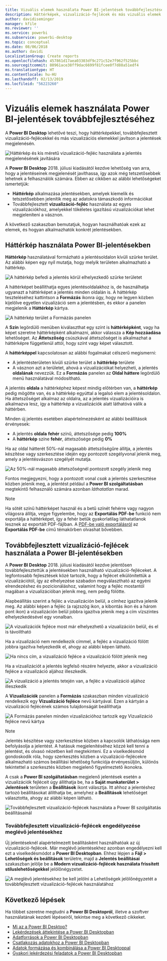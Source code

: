 ```yaml
---
title: Vizuális elemek használata Power BI-jelentések továbbfejlesztéséhez
description: Háttérképek, vizualizáció-fejlécek és más vizuális elemek használata jelentések jobb megjelenéséhez
author: davidiseminger
manager: kfile
ms.reviewer: ''
ms.service: powerbi
ms.subservice: powerbi-desktop
ms.topic: conceptual
ms.date: 08/06/2018
ms.author: davidi
LocalizationGroup: Create reports
ms.openlocfilehash: 457861d17aea03303df9c271c52e7f962f525bbc
ms.sourcegitcommit: 80961ace38ff9dac6699f81fcee0f7d88a51edf4
ms.translationtype: HT
ms.contentlocale: hu-HU
ms.lasthandoff: 02/13/2019
ms.locfileid: "56223260"
---
```

# <a name="use-visual-elements-to-enhance-power-bi-reports"></a>Vizuális elemek használata Power BI-jelentések továbbfejlesztéséhez

A **Power BI Desktop** lehetővé teszi, hogy háttérképekkel, továbbfejlesztett vizualizáció-fejlécekkel és más vizualizációs elemekkel javítson a jelentések megjelenésén.

![Háttérkép és kis méretű vizualizáció-fejléc használata a jelentés megjelenésének javítására](media/desktop-visual-elements-for-reports/visual-elements-for-reports_01.png)

A **Power BI Desktop** 2018. júliusi kiadásától kezdve lehetőség van arra, hogy a jelentéseinek megjelenését javíthassa, így azok még tetszetősebbek lehetnek a felhasználók számára. Ebben az cikkben az alábbi lehetőségeket ismertetjük: 

* **Háttérkép** alkalmazása jelentésekben, amelyek kiemelik és tetszetősebben jelenítik meg az adatokra támaszkodó információkat
* Továbbfejlesztett **vizualizáció-fejléc** használata az egyes vizualizációkhoz, amelyekkel tökéletes igazítású vizualizációkat lehet megjeleníteni a vásznon. 

A következő szakaszban bemutatjuk, hogyan használhatóak ezek az elemek, és hogyan alkalmazhatók konkrét jelentésekben.

## <a name="using-wallpaper-in-power-bi-reports"></a>Háttérkép használata Power BI-jelentésekben

**Háttérkép** használatával formázható a jelentésoldalon kívüli szürke terület. Az alábbi képen egy nyíl mutatja, hogy melyik területen alkalmazható a háttérkép. 

![A háttérkép befedi a jelentés körül elhelyezkedő szürke területet](media/desktop-visual-elements-for-reports/visual-elements-for-reports_02.png)

A háttérképet beállíthatja egyes jelentésoldalakhoz is, de használhatja ugyanazt a háttérképet a jelentés minden oldalán is. A háttérkép teszteléséhez kattintson a **Formázás** ikonra úgy, hogy ne legyen közben kijelölve egyetlen vizualizáció sem a jelentésben, és ekkor a panelen megjelenik a **Háttérkép** kártya.

![A háttérkép terület a Formázás panelen](media/desktop-visual-elements-for-reports/visual-elements-for-reports_03.png)

A **Szín** legördülő menüben kiválaszthat egy színt is **háttérképként**, vagy ha képet szeretne háttérképként alkalmazni, akkor válassza a **Kép hozzáadása** lehetőséget. Az **Áttetszőség** csúszkával áttetszőséget is alkalmazhat a háttérképre függetlenül attól, hogy színt vagy képet választott.

A **háttérképpel** kapcsolatosan az alábbi fogalmakat célszerű megismerni:

* A jelentésterületen kívüli szürke terület a **háttérkép** területe
* A vásznon azt a területet, ahová a vizualizációkat helyezheti, a jelentés **oldalának** nevezzük. Ez a **Formázás** panelen az **Oldal háttere** legördülő menü használatával módosítható.

A jelentés **oldala** a háttérképhez képest mindig előtérben van, a **háttérkép** pedig mögötte van, és a háttérkép egyúttal a legalsó elem a jelentésoldalon. Ha áttetszőséget alkalmaz az oldalra, az a jelentés vizualizációira is alkalmazva lesz, így a háttérkép a vizualizációk alatt láthatóvá válik a háttérben.

Minden új jelentés esetében alapértelmezésként az alábbi beállítások érvényesek:

* A jelentés **oldala** **fehér** színű, áttetszősége pedig **100%**
* A **háttérkép** színe **fehér**, áttetszősége pedig **0%**

Ha az oldal hátterét 50%-nál magasabb áttetszőségűre állítja, a jelentés készítése vagy szerkesztése idején egy pontozott szegélyvonal jelenik meg, amely a jelentésvászon szegélyét mutatja. 

![Az 50%-nál magasabb áttetszőségnél pontozott szegély jelenik meg](media/desktop-visual-elements-for-reports/visual-elements-for-reports_04.png)

Fontos megjegyezni, hogy a pontozott vonal *csak* a jelentés szerkesztése közben jelenik meg, a jelentést például a **Power BI szolgáltatásban** megtekintő felhasználó számára azonban *láthatatlan* marad.

> [!NOTE]
> Ha sötét színű háttérképet használ és a betű színét fehérre vagy nagyon világosra állítja, vegye figyelembe, hogy az **Exportálás PDF-be** funkció nem exportálja a háttérképet, így a fehér betűk gyakorlatilag láthatatlanok lesznek az exportált PDF-fájlban. A [PDF-be való exportálásról](desktop-export-to-pdf.md) az **Exportálás PDF-be** című témakörben olvashat bővebben.


## <a name="using-improved-visual-headers-in-power-bi-reports"></a>Továbbfejlesztett vizualizáció-fejlécek használata a Power BI-jelentésekben

A **Power BI Desktop** 2018. júliusi kiadásától kezdve jelentősen továbbfejlesztettük a jelentésekben használható vizualizáció-fejléceket. A legfontosabb fejlesztések közé tartozik, hogy a fejlécet elkülönítettük a vizualizációtól, így az elhelyezése szabadon megválasztható az egyéni elrendezéshez és pozicionáláshoz, valamint hogy a fejléc mostantól magában a vizualizációban jelenik meg, nem pedig fölötte. 

Alapbeállítás szerint a fejléc a vizualizáción belül, a címhez igazítva jelenik meg. Az alábbi képen a fejléc (a rajzszög ikon, a kibontás ikon és a három pont ikon) a vizualizáción belül jobbra igazítva jelenik meg a cím vízszintes elhelyezkedésével egy vonalban.

![A vizualizációk fejléce most már elhelyezhető a vizualizáción belül, és el is távolítható](media/desktop-visual-elements-for-reports/visual-elements-for-reports_05.png)

Ha a vizualizáció nem rendelkezik címmel, a fejléc a vizualizáció fölött jobbra igazítva helyezkedik el, ahogy az alábbi képen látható. 

![Ha nincs cím, a vizualizáció fejléce a vizualizáció fölött jelenik meg](media/desktop-visual-elements-for-reports/visual-elements-for-reports_07.png)

Ha a vizualizációt a jelentés legfelső részére helyezte, akkor a vizualizáció fejléce a vizualizáció aljához illeszkedik. 

![A vizualizáció a jelentés tetején van, a fejléc a vizualizáció aljához illeszkedik](media/desktop-visual-elements-for-reports/visual-elements-for-reports_08.png)

A **Vizualizációk** panelen a **Formázás** szakaszban minden vizualizáció rendelkezik egy **Vizualizáció fejléce** nevű kártyával. Ezen a kártyán a vizualizáció fejlécének számos tulajdonságát beállíthatja

![A Formázás panelen minden vizualizációhoz tartozik egy Vizualizáció fejléce nevű kártya](media/desktop-visual-elements-for-reports/visual-elements-for-reports_09.png)

> [!NOTE]
> Jelentés készítése vagy szerkesztése közben a kapcsolók láthatósága nem befolyásolja a jelentést. A hatásuk megjelenítéséhez közzé kell tenni a jelentést, és olvasó nézetben kell megtekinteni. Ez a viselkedésmód gondoskodik róla, hogy szerkesztés közben a vizualizáció-fejlécekre alkalmazható számos beállítási lehetőség funkciója érvényesüljön, különös tekintettel a szerkesztés közben megjelenő figyelmeztető ikonokra.

A csak a **Power BI szolgáltatásban** megjelenő jelentések esetén a vizualizációk fejléceit úgy állíthatja be, ha a **Saját munkaterület > Jelentések** területen a **Beállítások** ikont választja. Itt ahhoz a jelentéshez tartozó beállításokat állíthatja be, amelyhez a **Beállítások** lehetőséget választotta, ahogy az alábbi képen látható.

![Továbbfejlesztett vizualizáció-fejlécek használata a Power BI szolgáltatás beállításainál](media/desktop-visual-elements-for-reports/visual-elements-for-reports_10.png)

### <a name="enabling-improved-visual-headers-for-existing-reports"></a>Továbbfejlesztett vizualizáció-fejlécek engedélyezése meglévő jelentésekhez

Új jelentéseknél alapértelmezett beállításként használhatóak az új vizualizáció-fejlécek. Már meglévő jelentésekhez azonban engedélyezni kell ezt a viselkedésmódot a **Power BI Desktopban**. Ehhez lépjen a **Fájl > Lehetőségek és beállítások** területre, majd a **Jelentés beállításai** szakaszban jelölje be a **Modern vizualizáció-fejlécek használata frissített stíluslehetőségekkel** jelölőnégyzetet.

![A meglévő jelentésekhez be kell jelölni a Lehetőségek jelölőnégyzetét a továbbfejlesztett vizualizáció-fejlécek használatához](media/desktop-visual-elements-for-reports/visual-elements-for-reports_06.png)


## <a name="next-steps"></a>Következő lépések
Ha többet szeretne megtudni a **Power BI Desktopról**, illetve a szoftver használatának kezdeti lépéseiről, tekintse meg a következő cikkeket.

* [Mi az a Power BI Desktop?](desktop-what-is-desktop.md)
* [Lekérdezések áttekintése a Power BI Desktopban](desktop-query-overview.md)
* [Adatforrások a Power BI Desktopban](desktop-data-sources.md)
* [Csatlakozás adatokhoz a Power BI Desktopban](desktop-connect-to-data.md)
* [Adatok formázása és kombinálása a Power BI Desktoppal](desktop-shape-and-combine-data.md)
* [Gyakori lekérdezési feladatok a Power BI Desktopban](desktop-common-query-tasks.md)   

